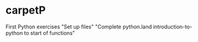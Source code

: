# carpetP
First Python exercises
"Set up files"
"Complete python.land introduction-to-python to start of functions"